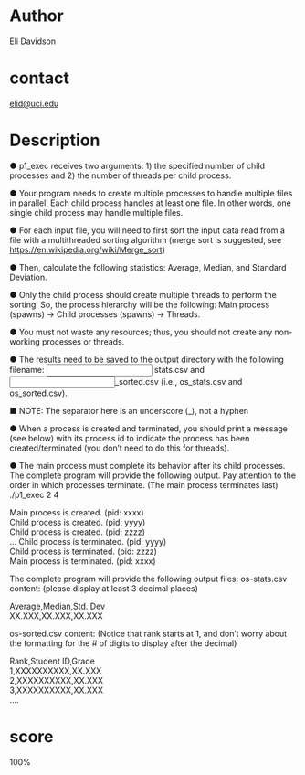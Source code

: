 # Author
Eli Davidson

# contact 
elid@uci.edu

# Description

● p1_exec receives two arguments: 1) the specified number of child processes and 2) the number of threads per child process.


● Your program needs to create multiple processes to handle multiple files in parallel. Each child
process handles at least one file. In other words, one single child process may handle multiple files.


● For each input file, you will need to first sort the input data read from a file with a multithreaded
sorting algorithm (merge sort is suggested, see https://en.wikipedia.org/wiki/Merge_sort)


● Then, calculate the following statistics: Average, Median, and Standard Deviation.


● Only the child process should create multiple threads to perform the sorting. So, the process
hierarchy will be the following: Main process (spawns) -> Child processes (spawns) -> Threads.


● You must not waste any resources; thus, you should not create any non-working processes or
threads.


● The results need to be saved to the output directory with the following filename: <input filename> stats.csv and <input filename>_sorted.csv (i.e., os_stats.csv and os_sorted.csv).


■ NOTE: The separator here is an underscore (_), not a hyphen


● When a process is created and terminated, you should print a message (see below) with its process
id to indicate the process has been created/terminated (you don’t need to do this for threads).


● The main process must complete its behavior after its child processes.
The complete program will provide the following output. Pay attention to the order in which processes
terminate. (The main process terminates last)
./p1_exec 2 4<br>

Main process is created. (pid: xxxx)<br>
Child process is created. (pid: yyyy)<br>
Child process is created. (pid: zzzz)<br>
...
Child process is terminated. (pid: yyyy)<br>
Child process is terminated. (pid: zzzz) <br>
Main process is terminated. (pid: xxxx)<br>


The complete program will provide the following output files:
os-stats.csv content: (please display at least 3 decimal places)<br>

Average,Median,Std. Dev <br>
XX.XXX,XX.XXX,XX.XXX


os-sorted.csv content: (Notice that rank starts at 1, and don’t worry about the formatting for the # of
digits to display after the decimal)


Rank,Student ID,Grade <br>
1,XXXXXXXXXX,XX.XXX <br>
2,XXXXXXXXXX,XX.XXX <br>
3,XXXXXXXXXX,XX.XXX <br>
....




# score
100%
